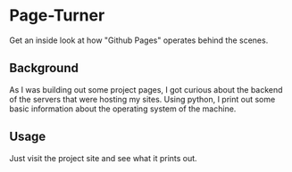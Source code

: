Page-Turner
===========

Get an inside look at how "Github Pages" operates behind the scenes.

## Background
As I was building out some project pages, I got curious about the backend of the servers that were hosting my sites. Using python, I print out some basic information about the operating system of the machine.

## Usage
Just visit the project site and see what it prints out.